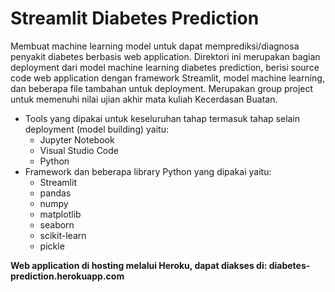 # Streamlit Diabetes Prediction

Membuat machine learning model untuk dapat memprediksi/diagnosa penyakit diabetes berbasis web application. Direktori ini merupakan bagian deployment dari model machine learning diabetes prediction, berisi source code web application dengan framework Streamlit, model machine learning, dan beberapa file tambahan untuk deployment. Merupakan group project untuk memenuhi nilai ujian akhir mata kuliah Kecerdasan Buatan.
- Tools yang dipakai untuk keseluruhan tahap termasuk tahap selain deployment (model building) yaitu:
  - Jupyter Notebook
  - Visual Studio Code
  - Python
- Framework dan beberapa library Python yang dipakai yaitu:
  - Streamlit
  - pandas
  - numpy
  - matplotlib
  - seaborn
  - scikit-learn
  - pickle

**Web application di hosting melalui Heroku, dapat diakses di: diabetes-prediction.herokuapp.com**
